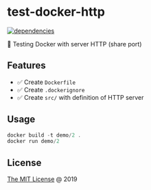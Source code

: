 # test-docker-http

[![dependencies](https://david-dm.org/piecioshka/test-docker-http.svg)](https://github.com/piecioshka/test-docker-http)

:ledger: Testing Docker with server HTTP (share port)

## Features

* :white_check_mark: Create `Dockerfile`
* :white_check_mark: Create `.dockerignore`
* :white_check_mark: Create `src/` with definition of HTTP server

## Usage

```javascript
docker build -t demo/2 .
docker run demo/2
```

## License

[The MIT License](http://piecioshka.mit-license.org) @ 2019
